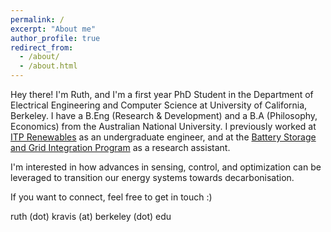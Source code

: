 ```yaml
---
permalink: /
excerpt: "About me"
author_profile: true
redirect_from: 
  - /about/
  - /about.html
---
```


Hey there! I'm Ruth, and I'm a first year PhD Student in the Department of Electrical Engineering and Computer Science at University of California, Berkeley. I have a B.Eng (Research & Development) and a B.A (Philosophy, Economics) from the Australian National University. I previously worked at [ITP Renewables](https://www.itpau.com.au/) as an undergraduate engineer, and at the [Battery Storage and Grid Integration Program](https://bsgip.com/) as a research assistant.

I'm interested in how advances in sensing, control, and optimization can be leveraged to transition our energy systems towards decarbonisation. 

If you want to connect, feel free to get in touch :)

ruth (dot) kravis (at) berkeley (dot) edu






